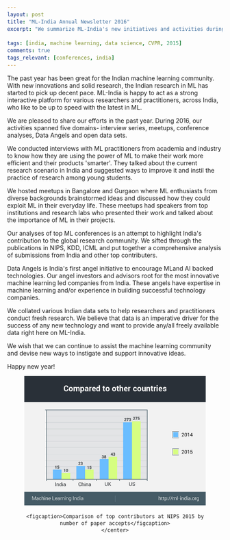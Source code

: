 ```yaml
---
layout: post
title: "ML-India Annual Newsletter 2016"
excerpt: "We summarize ML-India's new initiatives and activities during 2016."

tags: [india, machine learning, data science, CVPR, 2015]
comments: true
tags_relevant: [conferences, india]
---
```


The past year has been great for the Indian machine learning community. With new innovations and solid research, the Indian research in ML has started to pick up decent pace. ML-India is happy to act as a strong interactive platform for various researchers and practitioners, across India, who like to be up to speed with the latest in ML. 

We are pleased to share our efforts in the past year. During 2016, our activities spanned five domains- interview series, meetups, conference analyses, Data Angels and open data sets. 

We conducted interviews with ML practitioners from academia and industry to know how they are using the power of ML to make their work more efficient and their products 'smarter'. They talked about the current research scenario in India and suggested ways to improve it and instil the practice of research among young students.    

We hosted meetups in Bangalore and Gurgaon where ML enthusiasts from diverse backgrounds brainstormed ideas and discussed how they could exploit ML in their everyday life. These meetups had speakers from top institutions and research labs who presented their work and talked about the importance of ML in their projects.

Our analyses of top ML conferences is an attempt to highlight India's contribution to the global research community. We sifted through the publications in NIPS, KDD, ICML and put together a comprehensive analysis of submissions from India and other top contributers.

Data Angels is India's first angel initiative to encourage MLand AI backed technologies. Our angel investors and advisors root for the most innovative machine learning led companies from India. These angels have expertise in machine learning and/or experience in building successful technology companies.

We collated various Indian data sets to help researchers and practitioners conduct fresh research. We believe that data is an imperative driver for the success of any new technology and want to provide any/all freely available data right here on ML-India.   

We wish that we can continue to assist the machine learning community and devise new ways to instigate and support innovative ideas. 

Happy new year!

<figure><center>
    <a href="/images/nipsgraph (1).jpg"><img src="/images/nipsgraph (1).jpg"></a>
    
    <figcaption>Comparison of top contributors at NIPS 2015 by number of paper accepts</figcaption>
    </center>
</figure>
